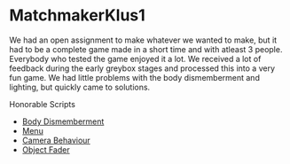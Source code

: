 # MatchmakerKlus1
We had an open assignment to make whatever we wanted to make, but it had to be a complete game made in a short time and with atleast 3 people. Everybody who tested the game enjoyed it a lot. We received a lot of feedback during the early greybox stages and processed this into a very fun game. We had little problems with the body dismemberment and lighting, but quickly came to solutions.

Honorable Scripts
* [Body Dismemberment](Assets/Scripts/Player/BodyDismemberment.cs)
* [Menu](Assets/Scripts/Menu/Menu.cs)
* [Camera Behaviour](Assets/Scripts/Camera/CameraBehaviour.cs)
* [Object Fader](Assets/Scripts/Camera/CameraObjectFader.cs)
